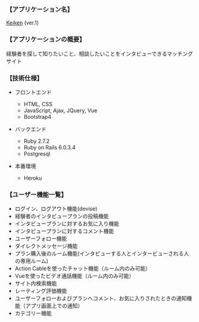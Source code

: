 ### 【アプリケーション名】
[Keiken](https://morning-peak-39361.herokuapp.com/) (ver.1)

### 【アプリケーションの概要】
経験者を探して知りたいこと、相談したいことをインタビューできるマッチングサイト

### 【技術仕様】

- フロントエンド
  - HTML, CSS
  - JavaScript, Ajax, JQuery, Vue
  - Bootstrap4

- バックエンド
  - Ruby 2.7.2
  - Ruby on Rails 6.0.3.4
  - Postgresql

- 本番環境
  - Heroku

### 【ユーザー機能一覧】
- ログイン、ログアウト機能(devise)
- 経験者のインタビュープランの投稿機能
- インタビュープランに対するお気に入り機能
- インタビュープランに対するコメント機能
- ユーザーフォロー機能
- ダイレクトメッセージ機能
- プラン購入後のルーム機能(インタビューする人とインタービューされる人の専用ルーム)
- Action Cableを使ったチャット機能（ルーム内のみ可能）
- Vueを使ったビデオ通話機能（ルーム内のみ可能）
- サイト内検索機能
- レーティング評価機能
- ユーザーフォローおよびプランへコメント、お気に入りされたときの通知機能（アプリ画面上での通知）
- カテゴリー機能
